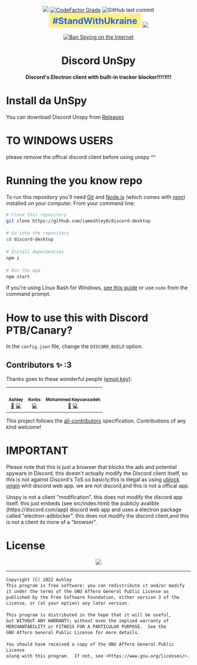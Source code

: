 
<div align="center">
<img src="https://cdn.korbsstudio.com/images/Screenshot from 2023-01-03 23-15-23.png">
<a href="https://www.codefactor.io/repository/github/discord-unspy/discord-unspy"><img alt="CodeFactor Grade" src="https://img.shields.io/codefactor/grade/github/discord-unspy/discord-unspy"></a>
  <img alt="GitHub last commit" src="https://img.shields.io/github/last-commit/iamashley0/discord-unspy">
     <img src="https://raw.githubusercontent.com/vshymanskyy/StandWithUkraine/main/badges/StandWithUkraine.svg">
<!-- ALL-CONTRIBUTORS-BADGE:START - Do not remove or modify this section -->
<img src="https://img.shields.io/badge/all_contributors-4-pink.svg?style=flat-square">
<!-- ALL-CONTRIBUTORS-BADGE:END -->

[![Ban Spying on the Internet](https://img.shields.io/badge/Ban_Spying_on_the_Internet-2ea44f)](https://banspying.org)

 
# Discord UnSpy

**Discord's Electron client with built-in tracker blocker!!!!1!!!**
  
</div>

# Install da UnSpy

You can download Discord Unspy from [Releases](https://github.com/iamashley0/discord-desktop/releases)

# TO WINDOWS USERS
please remove the offical discord client before using unspy ^^

# Running the you know repo

To run this repository you'll need [Git](https://git-scm.com/) and [Node.js](https://nodejs.org/en/download) (which comes with [npm](https://npmjs.com/)) installed on your computer. From your command line:

```bash
# Clone this repository
git clone https://github.com/iamashley0/discord-desktop

# Go into the repository
cd discord-desktop

# Install dependencies
npm i

# Run the app
npm start
```
If you're using Linux Bash for Windows, [see this guide](https://www.howtogeek.com/261575/how-to-run-graphical-linux-desktop-applications-from-windows-10s-bash-shell) or use `node` from the command prompt.

# How to use this with Discord PTB/Canary?

In the `config.json` file, change the `DISCORD_BUILD` option.

## Contributors ✨ :3 

Thanks goes to these wonderful people ([emoji key](https://allcontributors.org/docs/en/emoji-key)):

<!-- ALL-CONTRIBUTORS-LIST:START - Do not remove or modify this section -->
<!-- prettier-ignore-start -->
<!-- markdownlint-disable -->
<table>
  <tr>
        <td align="center"><a href="https://iamashley.xyz"><img src="https://avatars.githubusercontent.com/u/65588168?v=4?s=100" width="100px;" alt=""/><br /><sub><b>Ashley</b></sub></a><br /><a href="#maintenance-iamashley0" title="Maintenance">🚧</a> <a href="https://github.com/iamashley0/discord-desktop/commits?author=iamashley0" title="Code">💻</a></td>
    <td align="center"><a href="https://korbsstudio.com"><img src="https://avatars.githubusercontent.com/u/51213244?v=4?s=100" width="100px;" alt=""/><br /><sub><b>Korbs</b></sub></a><br /><a href="https://github.com/iamashley0/discord-desktop/commits?author=KorbsStudio" title="Code">💻</a></td>
    <td align="center"><a href="https://github.com/VoltrexMaster"><img src="https://avatars.githubusercontent.com/u/62040526?v=4?s=100" width="100px;" alt=""/><br /><sub><b>Mohammed Keyvanzadeh</b></sub></a><br /><a href="#maintenance-VoltrexMaster" title="Maintenance">🚧</a> <a href="https://github.com/iamashley0/discord-desktop/commits?author=VoltrexMaster" title="Code">💻</a></td>
    </tr>
</table>

<!-- markdownlint-restore -->
<!-- prettier-ignore-end -->

<!-- ALL-CONTRIBUTORS-LIST:END -->

This project follows the [all-contributors](https://github.com/all-contributors/all-contributors) specification. Contributions of any kind welcome!

# IMPORTANT
<p>Please note that this is just a browser that blocks the ads and potential spyware in Discord, this doesn't actually modify the Discord client itself, so this is not against Discord's ToS.so basicly,this is illegal as using <a href="https://ublockorigin.com/">ublock origin</a> whit discord web app. we are not discord,and this is not a offical app.</p>

<p>
Unspy is not a client "modification". this does not modify the discord app itself. this just embeds (see src/index.html) the publicly avalible (https://discord.com/app) discord web app and uses a electron package called "electron-adblocker". this does not modify the discord client,and this is not a client its more of a "browser".
</p>

# License
<div align="center">
<img src="https://www.gnu.org/graphics/agplv3-with-text-162x68.png">
<hr>
   </div>
   
    Copyright (C) 2022 Ashley
    This program is free software: you can redistribute it and/or modify
    it under the terms of the GNU Affero General Public License as
    published by the Free Software Foundation, either version 3 of the
    License, or (at your option) any later version.

    This program is distributed in the hope that it will be useful,
    but WITHOUT ANY WARRANTY; without even the implied warranty of
    MERCHANTABILITY or FITNESS FOR A PARTICULAR PURPOSE.  See the
    GNU Affero General Public License for more details.

    You should have received a copy of the GNU Affero General Public License
    along with this program.  If not, see <https://www.gnu.org/licenses/>.

